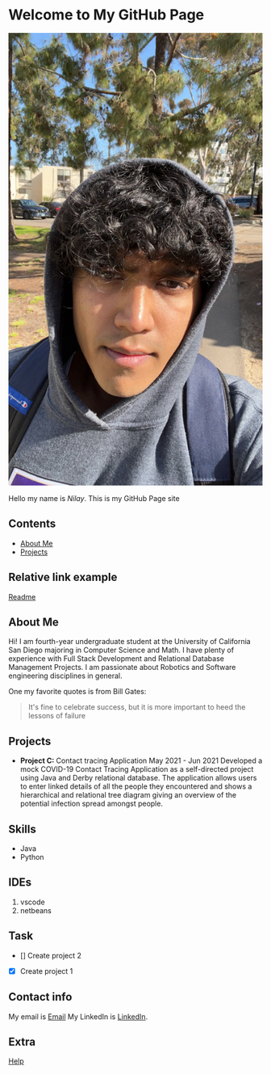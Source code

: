 # Welcome to My GitHub Page


![Screenshot](IMG_6198.JPG)

Hello my name is *Nilay*.  This is my GitHub Page site

## Contents
- [About Me](#about-me)
- [Projects](#projects)

## Relative link example
[Readme](GithubPagesProj/README.md)

## About Me
Hi! I am fourth-year undergraduate student at the University of California San Diego majoring in Computer Science and Math. I have plenty of experience with Full Stack Development and Relational Database Management Projects. I am passionate about Robotics and Software engineering disciplines in general.

One my favorite quotes is from Bill Gates: 
>It's fine to celebrate success, but it is more important to heed the lessons of failure

## Projects

- **Project C:** 
Contact tracing Application
May 2021 - Jun 2021
Developed a mock COVID-19 Contact Tracing Application as a self-directed project using Java and Derby relational database. The application allows users to enter linked details of all the people they encountered and shows a hierarchical and relational tree diagram giving an overview of the potential infection spread amongst people.

## Skills
- Java
- Python

## IDEs
1. vscode
2. netbeans

## Task
- [] Create project 2
- [x] Create project 1

## Contact info
My email is [Email](mailto:bhootnilay@gmail.com) 
My LinkedIn is [LinkedIn](https://www.linkedin.com/in/nilay-bhoot-6845b41b2/).

## Extra
[Help](https://docs.github.com/en/pages)

